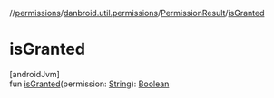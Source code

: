//[permissions](../../../index.md)/[danbroid.util.permissions](../index.md)/[PermissionResult](index.md)/[isGranted](is-granted.md)

# isGranted

[androidJvm]\
fun [isGranted](is-granted.md)(permission: [String](https://kotlinlang.org/api/latest/jvm/stdlib/kotlin/-string/index.html)): [Boolean](https://kotlinlang.org/api/latest/jvm/stdlib/kotlin/-boolean/index.html)
